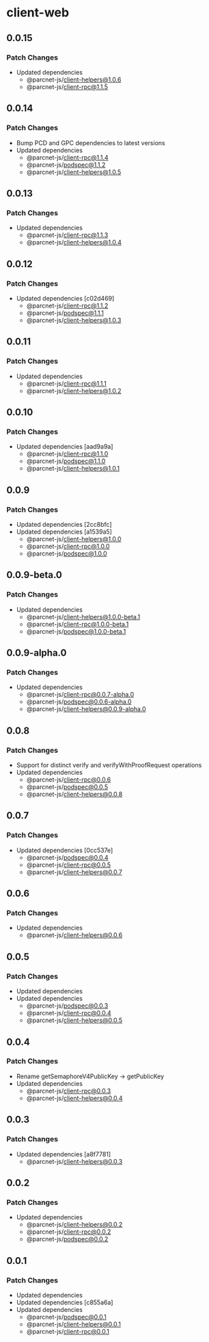 # client-web

## 0.0.15

### Patch Changes

- Updated dependencies
  - @parcnet-js/client-helpers@1.0.6
  - @parcnet-js/client-rpc@1.1.5

## 0.0.14

### Patch Changes

- Bump PCD and GPC dependencies to latest versions
- Updated dependencies
  - @parcnet-js/client-rpc@1.1.4
  - @parcnet-js/podspec@1.1.2
  - @parcnet-js/client-helpers@1.0.5

## 0.0.13

### Patch Changes

- Updated dependencies
  - @parcnet-js/client-rpc@1.1.3
  - @parcnet-js/client-helpers@1.0.4

## 0.0.12

### Patch Changes

- Updated dependencies [c02d469]
  - @parcnet-js/client-rpc@1.1.2
  - @parcnet-js/podspec@1.1.1
  - @parcnet-js/client-helpers@1.0.3

## 0.0.11

### Patch Changes

- Updated dependencies
  - @parcnet-js/client-rpc@1.1.1
  - @parcnet-js/client-helpers@1.0.2

## 0.0.10

### Patch Changes

- Updated dependencies [aad9a9a]
  - @parcnet-js/client-rpc@1.1.0
  - @parcnet-js/podspec@1.1.0
  - @parcnet-js/client-helpers@1.0.1

## 0.0.9

### Patch Changes

- Updated dependencies [2cc8bfc]
- Updated dependencies [a1539a5]
  - @parcnet-js/client-helpers@1.0.0
  - @parcnet-js/client-rpc@1.0.0
  - @parcnet-js/podspec@1.0.0

## 0.0.9-beta.0

### Patch Changes

- Updated dependencies
  - @parcnet-js/client-helpers@1.0.0-beta.1
  - @parcnet-js/client-rpc@1.0.0-beta.1
  - @parcnet-js/podspec@1.0.0-beta.1

## 0.0.9-alpha.0

### Patch Changes

- Updated dependencies
  - @parcnet-js/client-rpc@0.0.7-alpha.0
  - @parcnet-js/podspec@0.0.6-alpha.0
  - @parcnet-js/client-helpers@0.0.9-alpha.0

## 0.0.8

### Patch Changes

- Support for distinct verify and verifyWithProofRequest operations
- Updated dependencies
  - @parcnet-js/client-rpc@0.0.6
  - @parcnet-js/podspec@0.0.5
  - @parcnet-js/client-helpers@0.0.8

## 0.0.7

### Patch Changes

- Updated dependencies [0cc537e]
  - @parcnet-js/podspec@0.0.4
  - @parcnet-js/client-rpc@0.0.5
  - @parcnet-js/client-helpers@0.0.7

## 0.0.6

### Patch Changes

- Updated dependencies
  - @parcnet-js/client-helpers@0.0.6

## 0.0.5

### Patch Changes

- Updated dependencies
- Updated dependencies
  - @parcnet-js/podspec@0.0.3
  - @parcnet-js/client-rpc@0.0.4
  - @parcnet-js/client-helpers@0.0.5

## 0.0.4

### Patch Changes

- Rename getSemaphoreV4PublicKey -> getPublicKey
- Updated dependencies
  - @parcnet-js/client-rpc@0.0.3
  - @parcnet-js/client-helpers@0.0.4

## 0.0.3

### Patch Changes

- Updated dependencies [a8f7781]
  - @parcnet-js/client-helpers@0.0.3

## 0.0.2

### Patch Changes

- Updated dependencies
  - @parcnet-js/client-helpers@0.0.2
  - @parcnet-js/client-rpc@0.0.2
  - @parcnet-js/podspec@0.0.2

## 0.0.1

### Patch Changes

- Updated dependencies
- Updated dependencies [c855a6a]
- Updated dependencies
  - @parcnet-js/podspec@0.0.1
  - @parcnet-js/client-helpers@0.0.1
  - @parcnet-js/client-rpc@0.0.1
